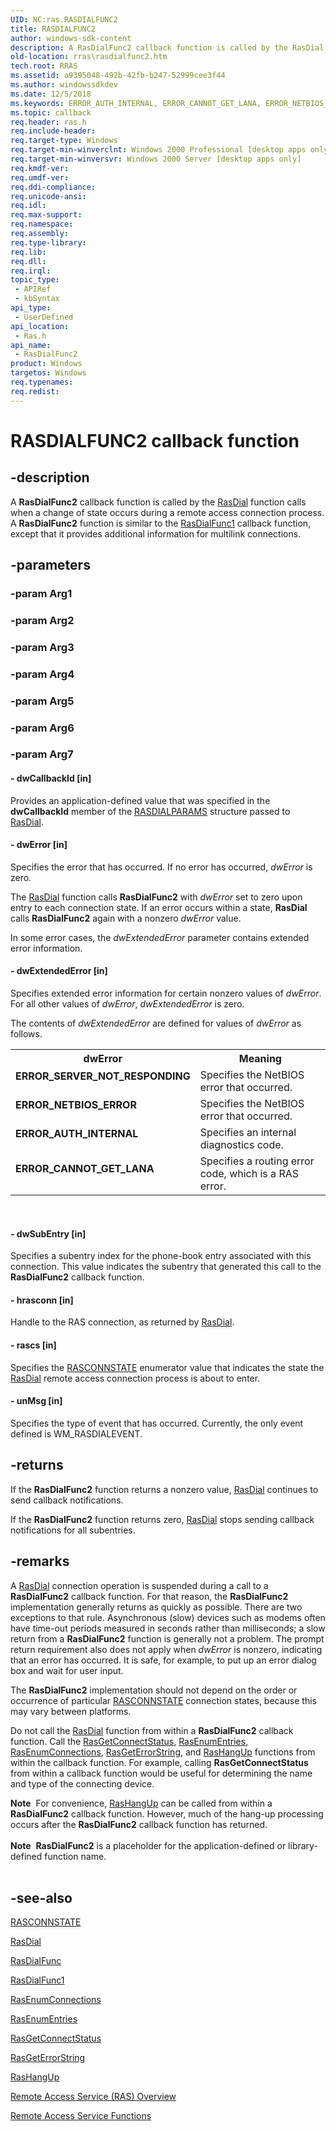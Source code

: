 ```yaml
---
UID: NC:ras.RASDIALFUNC2
title: RASDIALFUNC2
author: windows-sdk-content
description: A RasDialFunc2 callback function is called by the RasDial function calls when a change of state occurs during a remote access connection process.
old-location: rras\rasdialfunc2.htm
tech.root: RRAS
ms.assetid: a9395048-492b-42fb-b247-52999cee3f44
ms.author: windowssdkdev
ms.date: 12/5/2018
ms.keywords: ERROR_AUTH_INTERNAL, ERROR_CANNOT_GET_LANA, ERROR_NETBIOS_ERROR, ERROR_SERVER_NOT_RESPONDING, RasDialFunc2, RasDialFunc2 callback, RasDialFunc2 callback function [RAS], _ras_rasdialfunc2, ras/RasDialFunc2, rras.rasdialfunc2
ms.topic: callback
req.header: ras.h
req.include-header: 
req.target-type: Windows
req.target-min-winverclnt: Windows 2000 Professional [desktop apps only]
req.target-min-winversvr: Windows 2000 Server [desktop apps only]
req.kmdf-ver: 
req.umdf-ver: 
req.ddi-compliance: 
req.unicode-ansi: 
req.idl: 
req.max-support: 
req.namespace: 
req.assembly: 
req.type-library: 
req.lib: 
req.dll: 
req.irql: 
topic_type:
 - APIRef
 - kbSyntax
api_type:
 - UserDefined
api_location:
 - Ras.h
api_name:
 - RasDialFunc2
product: Windows
targetos: Windows
req.typenames: 
req.redist: 
---
```


# RASDIALFUNC2 callback function


## -description


A 
<b>RasDialFunc2</b> callback function is called by the 
<a href="https://msdn.microsoft.com/579a9038-8216-4948-a065-fd45b97da73a">RasDial</a> function calls when a change of state occurs during a remote access connection process. A 
<b>RasDialFunc2</b> function is similar to the 
<a href="https://msdn.microsoft.com/f0b0dbbc-8544-4711-819a-48bb714a67d9">RasDialFunc1</a> callback function, except that it provides additional information for multilink connections.


## -parameters




### -param Arg1


### -param Arg2


### -param Arg3


### -param Arg4


### -param Arg5


### -param Arg6


### -param Arg7








#### - dwCallbackId [in]

Provides an application-defined value that was specified in the <b>dwCallbackId</b> member of the 
<a href="https://msdn.microsoft.com/13d15c98-a41b-4bc8-8be6-c0b718b86fea">RASDIALPARAMS</a> structure passed to 
<a href="https://msdn.microsoft.com/579a9038-8216-4948-a065-fd45b97da73a">RasDial</a>.


#### - dwError [in]

Specifies the error that has occurred. If no error has occurred, <i>dwError</i> is zero. 




The 
<a href="https://msdn.microsoft.com/579a9038-8216-4948-a065-fd45b97da73a">RasDial</a> function calls 
<b>RasDialFunc2</b> with <i>dwError</i> set to zero upon entry to each connection state. If an error occurs within a state, 
<b>RasDial</b> calls 
<b>RasDialFunc2</b> again with a nonzero <i>dwError</i> value.

In some error cases, the <i>dwExtendedError</i> parameter contains extended error information.


#### - dwExtendedError [in]

Specifies extended error information for certain nonzero values of <i>dwError</i>. For all other values of <i>dwError</i>, <i>dwExtendedError</i> is zero. 




The contents of <i>dwExtendedError</i> are defined for values of <i>dwError</i> as follows.

<table>
<tr>
<th>dwError</th>
<th>Meaning</th>
</tr>
<tr>
<td width="40%"><a id="ERROR_SERVER_NOT_RESPONDING"></a><a id="error_server_not_responding"></a><dl>
<dt><b>ERROR_SERVER_NOT_RESPONDING</b></dt>
</dl>
</td>
<td width="60%">
Specifies the NetBIOS error that occurred.

</td>
</tr>
<tr>
<td width="40%"><a id="ERROR_NETBIOS_ERROR"></a><a id="error_netbios_error"></a><dl>
<dt><b>ERROR_NETBIOS_ERROR</b></dt>
</dl>
</td>
<td width="60%">
Specifies the NetBIOS error that occurred.

</td>
</tr>
<tr>
<td width="40%"><a id="ERROR_AUTH_INTERNAL"></a><a id="error_auth_internal"></a><dl>
<dt><b>ERROR_AUTH_INTERNAL</b></dt>
</dl>
</td>
<td width="60%">
Specifies an internal diagnostics code.

</td>
</tr>
<tr>
<td width="40%"><a id="ERROR_CANNOT_GET_LANA"></a><a id="error_cannot_get_lana"></a><dl>
<dt><b>ERROR_CANNOT_GET_LANA</b></dt>
</dl>
</td>
<td width="60%">
Specifies a routing error code, which is a RAS error.

</td>
</tr>
</table>
 


#### - dwSubEntry [in]

Specifies a subentry index for the phone-book entry associated with this connection. This value indicates the subentry that generated this call to the 
<b>RasDialFunc2</b> callback function.


#### - hrasconn [in]

Handle to the RAS connection, as returned by 
<a href="https://msdn.microsoft.com/579a9038-8216-4948-a065-fd45b97da73a">RasDial</a>.


#### - rascs [in]

Specifies the 
<a href="https://msdn.microsoft.com/42047265-1b0f-4449-842c-e860b8fb6728">RASCONNSTATE</a> enumerator value that indicates the state the 
<a href="https://msdn.microsoft.com/579a9038-8216-4948-a065-fd45b97da73a">RasDial</a> remote access connection process is about to enter.


#### - unMsg [in]

Specifies the type of event that has occurred. Currently, the only event defined is WM_RASDIALEVENT.


## -returns



If the 
<b>RasDialFunc2</b> function returns a nonzero value, 
<a href="https://msdn.microsoft.com/579a9038-8216-4948-a065-fd45b97da73a">RasDial</a> continues to send callback notifications.

If the 
<b>RasDialFunc2</b> function returns zero, 
<a href="https://msdn.microsoft.com/579a9038-8216-4948-a065-fd45b97da73a">RasDial</a> stops sending callback notifications for all subentries.




## -remarks



A 
<a href="https://msdn.microsoft.com/579a9038-8216-4948-a065-fd45b97da73a">RasDial</a> connection operation is suspended during a call to a 
<b>RasDialFunc2</b> callback function. For that reason, the 
<b>RasDialFunc2</b> implementation generally returns as quickly as possible. There are two exceptions to that rule. Asynchronous (slow) devices such as modems often have time-out periods measured in seconds rather than milliseconds; a slow return from a 
<b>RasDialFunc2</b> function is generally not a problem. The prompt return requirement also does not apply when <i>dwError</i> is nonzero, indicating that an error has occurred. It is safe, for example, to put up an error dialog box and wait for user input.

The 
<b>RasDialFunc2</b> implementation should not depend on the order or occurrence of particular 
<a href="https://msdn.microsoft.com/42047265-1b0f-4449-842c-e860b8fb6728">RASCONNSTATE</a> connection states, because this may vary between platforms.

Do not call the 
<a href="https://msdn.microsoft.com/579a9038-8216-4948-a065-fd45b97da73a">RasDial</a> function from within a 
<b>RasDialFunc2</b> callback function. Call the 
<a href="https://msdn.microsoft.com/3b2a2f8d-b1ff-44d2-ba49-60877ca6c104">RasGetConnectStatus</a>, 
<a href="https://msdn.microsoft.com/9df7402f-c93e-45d4-925a-f2ce9d547bce">RasEnumEntries</a>, 
<a href="https://msdn.microsoft.com/b581cfbf-a55e-4f56-89cd-168aa23af550">RasEnumConnections</a>, 
<a href="https://msdn.microsoft.com/4d308dd8-e623-467b-836e-faace19460f1">RasGetErrorString</a>, and 
<a href="https://msdn.microsoft.com/b5720ddf-c7ac-439e-97cb-62240122a775">RasHangUp</a> functions from within the callback function. For example, calling 
<b>RasGetConnectStatus</b> from within a callback function would be useful for determining the name and type of the connecting device.

<div class="alert"><b>Note</b>  For convenience, 
<a href="https://msdn.microsoft.com/b5720ddf-c7ac-439e-97cb-62240122a775">RasHangUp</a> can be called from within a 
<b>RasDialFunc2</b> callback function. However, much of the hang-up processing occurs after the 
<b>RasDialFunc2</b> callback function has returned.</div>
<div> </div>
<div class="alert"><b>Note</b>  <b>RasDialFunc2</b> is a placeholder for the application-defined or library-defined function name.</div>
<div> </div>



## -see-also




<a href="https://msdn.microsoft.com/42047265-1b0f-4449-842c-e860b8fb6728">RASCONNSTATE</a>



<a href="https://msdn.microsoft.com/579a9038-8216-4948-a065-fd45b97da73a">RasDial</a>



<a href="https://msdn.microsoft.com/668ebede-73ec-4ee9-9b81-7167e827db60">RasDialFunc</a>



<a href="https://msdn.microsoft.com/f0b0dbbc-8544-4711-819a-48bb714a67d9">RasDialFunc1</a>



<a href="https://msdn.microsoft.com/b581cfbf-a55e-4f56-89cd-168aa23af550">RasEnumConnections</a>



<a href="https://msdn.microsoft.com/9df7402f-c93e-45d4-925a-f2ce9d547bce">RasEnumEntries</a>



<a href="https://msdn.microsoft.com/3b2a2f8d-b1ff-44d2-ba49-60877ca6c104">RasGetConnectStatus</a>



<a href="https://msdn.microsoft.com/4d308dd8-e623-467b-836e-faace19460f1">RasGetErrorString</a>



<a href="https://msdn.microsoft.com/b5720ddf-c7ac-439e-97cb-62240122a775">RasHangUp</a>



<a href="https://msdn.microsoft.com/5016fa0b-72eb-484e-b8d7-af9de2e25689">Remote Access Service (RAS) Overview</a>



<a href="https://msdn.microsoft.com/5883a77a-6af8-47a8-bb28-6ef60a5aa2f1">Remote Access Service Functions</a>
 

 


